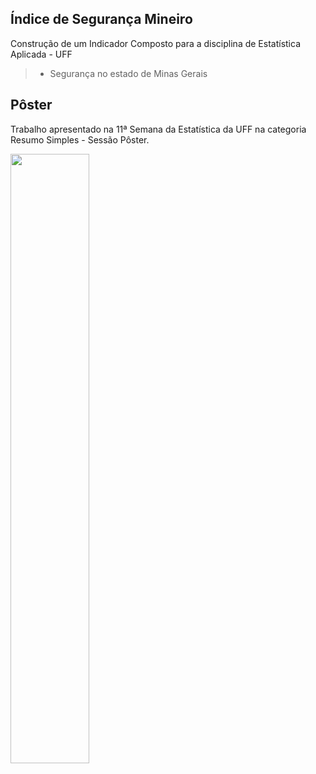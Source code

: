 ## Índice de Segurança Mineiro

Construção de um Indicador Composto para a disciplina de Estatística Aplicada - UFF

>- Segurança no estado de Minas Gerais

## Pôster

Trabalho apresentado na 11ª Semana da Estatística da UFF na categoria Resumo Simples - Sessão Pôster.

<a href="http://rpubs.com/luizfcp/poster_ism">
<img src="man/img/poster.jpg" width="50%" height="50%"/>
</a>

